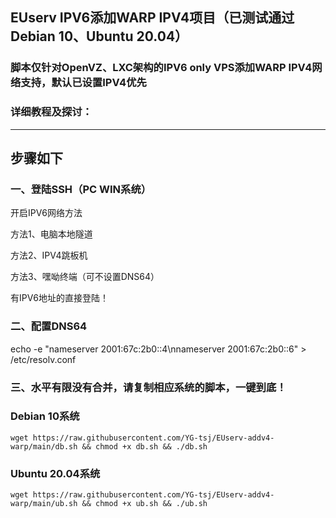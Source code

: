 ## EUserv IPV6添加WARP IPV4项目（已测试通过Debian 10、Ubuntu 20.04）

### 脚本仅针对OpenVZ、LXC架构的IPV6 only VPS添加WARP IPV4网络支持，默认已设置IPV4优先


### 详细教程及探讨：

------------------------------------------------------------------------------------
## 步骤如下

### 一、登陆SSH（PC WIN系统）

开启IPV6网络方法

方法1、电脑本地隧道

方法2、IPV4跳板机

方法3、嘿呦终端（可不设置DNS64）

有IPV6地址的直接登陆！

### 二、配置DNS64
echo -e "nameserver 2001:67c:2b0::4\nnameserver 2001:67c:2b0::6" > /etc/resolv.conf


### 三、水平有限没有合并，请复制相应系统的脚本，一键到底！



### Debian 10系统
```
wget https://raw.githubusercontent.com/YG-tsj/EUserv-addv4-warp/main/db.sh && chmod +x db.sh && ./db.sh
```

### Ubuntu 20.04系统
```
wget https://raw.githubusercontent.com/YG-tsj/EUserv-addv4-warp/main/ub.sh && chmod +x ub.sh && ./ub.sh
```
